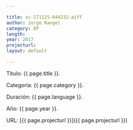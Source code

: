 ```yaml
---

title: sc-171125-044232-aiff
author: Jorge Rangel
category: EP
length: 
year: 2017
projecturl: 
layout: default

---
```


Título: {{ page.title }}.

Categoría: {{ page.category }}.

Duración: {{ page.language }}.

Año: {{ page.year }}.

URL: [{{ page.projecturl }}]({{ page.projecturl }})